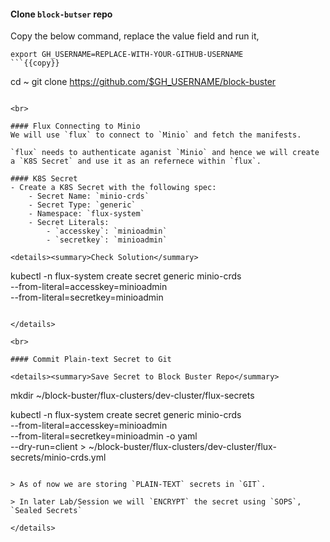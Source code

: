 #### Clone `block-butser` repo
Copy the below command, replace the value field and run it,

```
export GH_USERNAME=REPLACE-WITH-YOUR-GITHUB-USERNAME
```{{copy}}

```
cd ~
git clone https://github.com/$GH_USERNAME/block-buster
```{{exec}}

<br>

#### Flux Connecting to Minio
We will use `flux` to connect to `Minio` and fetch the manifests.

`flux` needs to authenticate aganist `Minio` and hence we will create a `K8S Secret` and use it as an refernece within `flux`.

#### K8S Secret
- Create a K8S Secret with the following spec:
    - Secret Name: `minio-crds`
    - Secret Type: `generic`
    - Namespace: `flux-system`
    - Secret Literals:
        - `accesskey`: `minioadmin`
        - `secretkey`: `minioadmin`

<details><summary>Check Solution</summary>

```
kubectl -n flux-system create secret generic minio-crds \
--from-literal=accesskey=minioadmin \
--from-literal=secretkey=minioadmin 
```{{exec}}

</details>

<br>

#### Commit Plain-text Secret to Git

<details><summary>Save Secret to Block Buster Repo</summary>

```
mkdir ~/block-buster/flux-clusters/dev-cluster/flux-secrets

kubectl -n flux-system create secret generic minio-crds \
--from-literal=accesskey=minioadmin \
--from-literal=secretkey=minioadmin -o yaml \
--dry-run=client > ~/block-buster/flux-clusters/dev-cluster/flux-secrets/minio-crds.yml
```{{exec}}

> As of now we are storing `PLAIN-TEXT` secrets in `GIT`. 

> In later Lab/Session we will `ENCRYPT` the secret using `SOPS`, `Sealed Secrets`

</details>